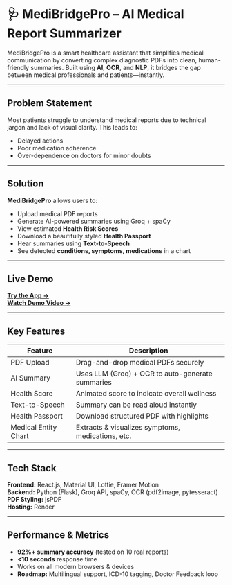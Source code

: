 # 🩺 MediBridgePro – AI Medical Report Summarizer

MediBridgePro is a smart healthcare assistant that simplifies medical communication by converting complex diagnostic PDFs into clean, human-friendly summaries. Built using **AI**, **OCR**, and **NLP**, it bridges the gap between medical professionals and patients—instantly.

---

##  Problem Statement

Most patients struggle to understand medical reports due to technical jargon and lack of visual clarity. This leads to:
- Delayed actions
- Poor medication adherence
- Over-dependence on doctors for minor doubts

---

##  Solution

**MediBridgePro** allows users to:
- Upload medical PDF reports
- Generate AI-powered summaries using Groq + spaCy
- View estimated **Health Risk Scores**
- Download a beautifully styled **Health Passport**
- Hear summaries using **Text-to-Speech**
- See detected **conditions, symptoms, medications** in a chart

---

##  Live Demo

 **[Try the App →](https://medibridge-frontend-w50t.onrender.com/)**  
 **[Watch Demo Video →](#)**

---

##  Key Features

| Feature                     | Description                                           |
|--------------------------|------------------------------------------------------|
|  PDF Upload              | Drag-and-drop medical PDFs securely                  |
|  AI Summary              | Uses LLM (Groq) + OCR to auto-generate summaries     |
|  Health Score            | Animated score to indicate overall wellness          |
|  Text-to-Speech          | Summary can be read aloud instantly                  |
|  Health Passport         | Download structured PDF with highlights              |
|  Medical Entity Chart    | Extracts & visualizes symptoms, medications, etc.    |

---

##  Tech Stack

**Frontend:** React.js, Material UI, Lottie, Framer Motion  
**Backend:** Python (Flask), Groq API, spaCy, OCR (pdf2image, pytesseract)  
**PDF Styling:** jsPDF  
**Hosting:** Render

---

##  Performance & Metrics

-  **92%+ summary accuracy** (tested on 10 real reports)
-  **<10 seconds** response time
-  Works on all modern browsers & devices
-  **Roadmap:** Multilingual support, ICD-10 tagging, Doctor Feedback loop

